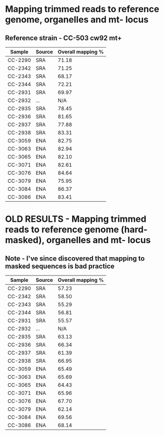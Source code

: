 # Mapping trimmed reads to reference genome, organelles and mt- locus
## Reference strain - CC-503 cw92 mt+

| Sample  | Source | Overall mapping % |
|---------|--------|-------------------|
| CC-2290 |  SRA   |       71.18       |
| CC-2342 |  SRA   |       71.25       |
| CC-2343 |  SRA   |       68.17       |
| CC-2344 |  SRA   |       72.21       |
| CC-2931 |  SRA   |       69.97       |
| CC-2932 |  ...   |        N/A        |
| CC-2935 |  SRA   |       78.45       |
| CC-2936 |  SRA   |       81.65       |
| CC-2937 |  SRA   |       77.88       |
| CC-2938 |  SRA   |       83.31       |
| CC-3059 |  ENA   |       82.75       |
| CC-3063 |  ENA   |       82.94       |
| CC-3065 |  ENA   |       82.10       |
| CC-3071 |  ENA   |       82.61       |
| CC-3076 |  ENA   |       84.64       |
| CC-3079 |  ENA   |       75.95       |
| CC-3084 |  ENA   |       86.37       |
| CC-3086 |  ENA   |       83.41       |


# OLD RESULTS - Mapping trimmed reads to reference genome (hard-masked), organelles and mt- locus
## Note - I've since discovered that mapping to masked sequences is bad practice

| Sample  | Source | Overall mapping % |
|---------|--------|-------------------|
| CC-2290 |  SRA   |       57.23       |
| CC-2342 |  SRA   |       58.50       |
| CC-2343 |  SRA   |       55.29       |
| CC-2344 |  SRA   |       56.81       |
| CC-2931 |  SRA   |       55.57       |
| CC-2932 |  ...   |        N/A        |
| CC-2935 |  SRA   |       63.13       |
| CC-2936 |  SRA   |       66.34       |
| CC-2937 |  SRA   |       61.39       |
| CC-2938 |  SRA   |       66.95       |
| CC-3059 |  ENA   |       65.49       |
| CC-3063 |  ENA   |       65.69       |
| CC-3065 |  ENA   |       64.43       |
| CC-3071 |  ENA   |       65.96       |
| CC-3076 |  ENA   |       67.70       |
| CC-3079 |  ENA   |       62.14       |
| CC-3084 |  ENA   |       69.56       |
| CC-3086 |  ENA   |       68.14       |

